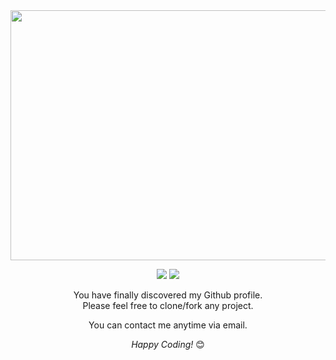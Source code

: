 <div align="center">
<img src="images/header.svg" width="800" height="400">
</div>

<div align="center">

<a href="mailto:sally20921@snu.ac.kr"><img src="https://img.shields.io/badge/GMAIL-D14836?style=for-the-badge&logo=gmail&logoColor=white"/></a>
[<img src="https://img.shields.io/badge/Profile-3776AB?style=for-the-badge&logo=python&logoColor=white"/>](https://sites.google.com/snu.ac.kr/sally20921porfolio/home)
  

</div>

<div align="center">

You have finally discovered my Github profile. <br>
Please feel free to clone/fork any project.
  
You can contact me anytime via email.


<i>Happy Coding!</i> 😊
  


</div>

<div>
  
